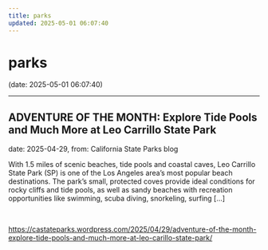 ```yaml
---
title: parks
updated: 2025-05-01 06:07:40
---
```


# parks

(date: 2025-05-01 06:07:40)

---

## ADVENTURE OF THE MONTH: Explore Tide Pools and Much More at Leo Carrillo State Park

date: 2025-04-29, from: California State Parks blog

With 1.5 miles of scenic beaches, tide pools and coastal caves, Leo Carrillo State Park (SP) is one of the Los Angeles area&#8217;s most popular beach destinations. The park’s small, protected coves provide ideal conditions for rocky cliffs and tide pools, as well as sandy beaches with recreation opportunities like swimming, scuba diving, snorkeling, surfing [&#8230;] 

<br> 

<https://castateparks.wordpress.com/2025/04/29/adventure-of-the-month-explore-tide-pools-and-much-more-at-leo-carillo-state-park/>

